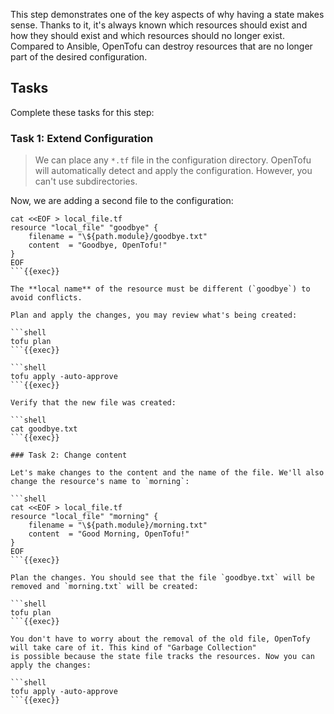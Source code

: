 This step demonstrates one of the key aspects of why having a state makes sense. Thanks to it, it's always known which
resources should exist and how they should exist and which resources should no longer exist. Compared to Ansible,
OpenTofu can destroy resources that are no longer part of the desired configuration.

## Tasks

Complete these tasks for this step:

### Task 1: Extend Configuration

> We can place any `*.tf` file in the configuration directory. OpenTofu will automatically detect and apply the
configuration. However, you can't use subdirectories.

Now, we are adding a second file to the configuration:

```shell
cat <<EOF > local_file.tf
resource "local_file" "goodbye" {
    filename = "\${path.module}/goodbye.txt"
    content  = "Goodbye, OpenTofu!"
}
EOF
```{{exec}}

The **local name** of the resource must be different (`goodbye`) to avoid conflicts.

Plan and apply the changes, you may review what's being created:

```shell
tofu plan
```{{exec}}

```shell
tofu apply -auto-approve
```{{exec}}

Verify that the new file was created:

```shell
cat goodbye.txt
```{{exec}}

### Task 2: Change content

Let's make changes to the content and the name of the file. We'll also change the resource's name to `morning`:

```shell
cat <<EOF > local_file.tf
resource "local_file" "morning" {
    filename = "\${path.module}/morning.txt"
    content  = "Good Morning, OpenTofu!"
}
EOF
```{{exec}}

Plan the changes. You should see that the file `goodbye.txt` will be removed and `morning.txt` will be created:

```shell
tofu plan
```{{exec}}

You don't have to worry about the removal of the old file, OpenTofy will take care of it. This kind of "Garbage Collection"
is possible because the state file tracks the resources. Now you can apply the changes:

```shell
tofu apply -auto-approve
```{{exec}}
